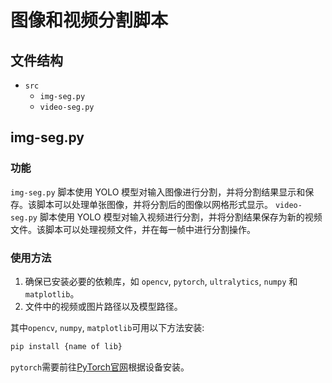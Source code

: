 # 图像和视频分割脚本

## 文件结构
- `src`
  - `img-seg.py`
  - `video-seg.py`

## img-seg.py

### 功能
`img-seg.py` 脚本使用 YOLO 模型对输入图像进行分割，并将分割结果显示和保存。该脚本可以处理单张图像，并将分割后的图像以网格形式显示。
`video-seg.py` 脚本使用 YOLO 模型对输入视频进行分割，并将分割结果保存为新的视频文件。该脚本可以处理视频文件，并在每一帧中进行分割操作。

### 使用方法
1. 确保已安装必要的依赖库，如 `opencv`, `pytorch`, `ultralytics`, `numpy` 和 `matplotlib`。
2. 文件中的视频或图片路径以及模型路径。

其中`opencv`, `numpy`, `matplotlib`可用以下方法安装:
```sh
pip install {name of lib}
```
`pytorch`需要前往[PyTorch官网](https://pytorch.org/get-started/locally/)根据设备安装。
